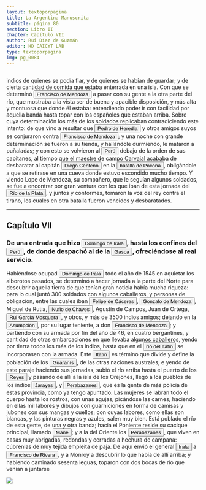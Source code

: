 ```yaml
---
layout: textoporpagina
title: La Argentina Manuscrita
subtitle: página 80
section: Libro II
chapter: Capítulo VII
author: Rui Díaz de Guzmán
editor: HD CAICYT LAB
type: textoporpagina
img: pg_0084
---
```


<div class="row">
    <div class="column">
<p>indios de quienes se podía fiar, y de quienes se habían de guardar; y de cierta cantidad de comida que estaba enterrada en una isla. Con que se determinó <button class="balloon" data-balloon-pos="up" data-balloon-length="large" data-balloon="Don Francisco de Mendoza (n. 1515-1547), capitán de la caballería. Sus actuaciones incluyen haber mediado entre Domingo de Irala y Ruiz Galán en 1537 y 1539, participado en la represión del levantamiento de cacique guarambarense Aracaré y ser parte de la facción de Domingo de Irala contra la de Cabeza de Vaca en 1545. De hecho, sirvió como teniente de gobernador bajo su administración cuando Irala condujo una entrada al Chaco en 1547. En esta circunstancia, los partidarios de Cabeza de Vaca recusaron su nombramiento y tras haber instaurado a Diego de Abreu como gobernador, ejecutaron a Mendoza.">Francisco de Mendoza</button> a pasar con su gente a la otra parte del río, que mostraba a la vista ser de buena y apacible disposición, y más alta y montuosa que donde él estaba: entendiendo poder ir con facilidad por aquella banda hasta topar con los españoles que estaban arriba. Sobre cuya determinación los más de los soldados replicaban contradiciendo este intento: de que vino a resultar que <button class="balloon" data-balloon-pos="up" data-balloon-length="large" data-balloon="Acompaña a Diego de Rojas a Tucumán. Mata a Francisco de Mendoza, y vuelve al Perú.">Pedro de Heredia</button> y otros amigos suyos se conjuraron contra <button class="balloon" data-balloon-pos="up" data-balloon-length="large" data-balloon="Don Francisco de Mendoza (n. 1515-1547), capitán de la caballería. Sus actuaciones incluyen haber mediado entre Domingo de Irala y Ruiz Galán en 1537 y 1539, participado en la represión del levantamiento de cacique guarambarense Aracaré y ser parte de la facción de Domingo de Irala contra la de Cabeza de Vaca en 1545. De hecho, sirvió como teniente de gobernador bajo su administración cuando Irala condujo una entrada al Chaco en 1547. En esta circunstancia, los partidarios de Cabeza de Vaca recusaron su nombramiento y tras haber instaurado a Diego de Abreu como gobernador, ejecutaron a Mendoza.">Francisco de Mendoza</button>; y una noche con grande determinación se fueron a su tienda, y hallándole durmiendo, le mataron a puñaladas; y con esto se volvieron al <a href="https://recogito.pelagios.org/document/wzqxhk0h3vpikm/part/1/edit#7d7a08e7-0585-4f9f-9daa-0d863a0fc248" target="_blank"><button class="balloon" data-balloon-pos="up" data-balloon-length="large" data-balloon="Entendido como virreinato del Perú.">Perú</button></a> debajo de la orden de sus capitanes, al tiempo que el maestre de campo Carvajal acababa de desbaratar al capitán <button class="balloon" data-balloon-pos="up" data-balloon-length="large" data-balloon="Diego Centeno (Ciudad Rodrigo, 1516 - Potosí, 1549) fue un conquistador español que participó en la conquista del Perú y en las guerras civiles entre los conquistadores. A lo largo de toda su carrera se mantuvo fiel a la Corona española. Organizó en el sur del Perú la resistencia contra la rebelión de Gonzalo Pizarro, aunque fue derrotado en la sangrienta batalla de Huarina, Pocona. Se sumó luego a las tropas del Pacificador Pedro de La Gasca, y estuvo en la batalla de Jaquijahuana donde fueron derrotados los gonzalistas (1548). Como premio a su lealtad fue nombrado Gobernador del Paraguay, cargo que renunció sin haberlo asumido. Falleció poco después, posiblemente envenenado. Quedó en el recuerdo no solo por su inquebrantable lealtad a la Corona, sino por la afabilidad de su trato y la caballerosidad que demostró para con todos, en particular hacia los indios, quienes le tuvieron gran estima.">Diego Centeno</button> en la <a href="https://recogito.pelagios.org/document/wzqxhk0h3vpikm/part/1/edit#54160d51-5173-49f9-8127-f621d3861199" target="_blank"><button class="balloon" data-balloon-pos="up" data-balloon-length="large" data-balloon="Pocona. Lugar donde fue derrotado Centeno. La batalla de que habla el autor fue dada en las orillas de la famosa laguna de Titicaca, en un paraje llamado Huarina, que es el nombre por el que se le designa; y no de Pocona, que es un pueblito del departamento de Mizque, a cerca de 40 leguas de Chuquisaca. Centeno, que estaba enfermo, se hizo llevar en una hamaca, como el Mariscal de Sajonia en la batalla de Fontenoi. Pero el general de Luis XV alcanzó la victoria, y Centeno salió derrotado. Este suceso tuvo lugar el día 20 de Octubre de 1547, y el día 10 de abril del año siguiente, el que triunfó en Huarina, fue batido y ajusticiado en Saksa-huana. Pocconi, en la lengua quecchua corresponde a &quot;madurar, o estar maduro&quot;.">batalla de Pocona</button></a>, obligándole a que se retirase en una cueva donde estuvo escondido mucho tiempo. Y viendo Lope de Mendoza, su compañero, que le seguían algunos soldados, se fue a encontrar por gran ventura con los que iban de esta jornada del <a href="https://recogito.pelagios.org/document/wzqxhk0h3vpikm/part/1/edit#0066bc22-2610-47ea-8cb4-b433e5dbc038" target="_blank"><button class="balloon" data-balloon-pos="up" data-balloon-length="large" data-balloon="Refiere a la Provincia del Río de la Plata, un espacio creado a partir de las capitulaciones que firmó el primer adelantado Pedro de Mendoza con Carlos I en 1534.La misma limitaba al norte con los territorios otorgados a Diego de Almagro, ocupando una franja que se extendería entre el Mar del Sur y el Mar Océano Austral. La exploración y ocupación efectiva del terreno delimitarían el espacio de la provincia del Río de la Plata al sector atlántico y específicamente, al eje fluvial Paraná-Plata">Río de la Plata</button></a>, y juntos y conformes, tomaron la voz del rey contra el tirano, los cuales en otra batalla fueron vencidos y desbaratados.</p><hr><h2>Capítulo VII</h2><h3>De una entrada que hizo <button class="balloon" data-balloon-pos="up" data-balloon-length="large" data-balloon="Domingo Martínez de Irala (Vergara de la Hermandad de Guipúzcoa, Corona de Castilla, 1509 - Asunción del Paraguay, Virreinato del Perú, 3 de octubre de 1556) fue un conquistador, explorador y colonizador español que como lugarteniente de Juan de Ayolas quien lo nombrara interinamente hasta que regresara como teniente de gobernador de La Candelaria en 1537, luego lo sería de hecho, y posteriormente elegido por el pueblo según real cédula, como teniente de gobernador general de Asunción.Ocupó tres veces el cargo de gobernador interino del Río de la Plata y del Paraguay, en los períodos de 1539 a 1542, de 1544 hasta 1548 y por último desde 1549. El emperador Carlos V lo nombraría definitivamente como titular en el cargo gubernamental en el año 1555, que lo ostentaría hasta su fallecimiento.En 1543 fundó en el Chaco Boreal el Puerto de los Reyes, a orillas del río Paraguay y del pantano de los Jarayes, sobre las costas de la laguna La Gaiba. Avellaneda, Mercedes; Perusset, Macarena, &quot;Irala, el primer estratega del Plata&quot;, en Historia Paraguaya. Anuario de la Academia Paraguaya de la Historia, vol. XLVI, 2006, pp. 319-363.Lafuente Machain, Ricardo, El gobernador Domingo de Irala, Asunción, Academia Paraguaya de la Historia, 2005 [1939].">Domingo de Irala</button>, hasta los confines del <a href="https://recogito.pelagios.org/document/wzqxhk0h3vpikm/part/1/edit#6fa27060-60d4-4790-8216-a9d24723ee8b" target="_blank"><button class="balloon" data-balloon-pos="up" data-balloon-length="large" data-balloon="Entendido como virreinato del Perú.">Perú</button></a>, de donde despachó al de la <button class="balloon" data-balloon-pos="up" data-balloon-length="large" data-balloon="Pedro de la Gasca o bien Pedro Lagasca (Navarregadilla de Ávila, Corona de Castilla, agosto de 1493 – Sigüenza de Guadalajara, Corona de España, 13 de noviembre de 1567) era un sacerdote, funcionario, diplomático y militar español del siglo XVI que fue nombrado caballero de la Orden de Santiago y consejero del Tribunal del Santo Oficio. Fue designado en 1546 como presidente de la Real Audiencia de Lima con la misión de acabar con la rebelión de Gonzalo Pizarro en el Virreinato del Perú, cumpliendo cabalmente su cometido, y ha pasado a la historia con el apelativo de Pacificador. Hizo luego un ordenamiento general del territorio y culminó su brillante carrera como obispo de Palencia desde 1550 y luego de Sigüenza desde 1561 hasta su fallecimiento.">Gasca</button>, ofreciéndose al real servicio.</h3><p>Habiéndose ocupad <button class="balloon" data-balloon-pos="up" data-balloon-length="large" data-balloon="Domingo Martínez de Irala (Vergara de la Hermandad de Guipúzcoa, Corona de Castilla, 1509 - Asunción del Paraguay, Virreinato del Perú, 3 de octubre de 1556) fue un conquistador, explorador y colonizador español que como lugarteniente de Juan de Ayolas quien lo nombrara interinamente hasta que regresara como teniente de gobernador de La Candelaria en 1537, luego lo sería de hecho, y posteriormente elegido por el pueblo según real cédula, como teniente de gobernador general de Asunción.Ocupó tres veces el cargo de gobernador interino del Río de la Plata y del Paraguay, en los períodos de 1539 a 1542, de 1544 hasta 1548 y por último desde 1549. El emperador Carlos V lo nombraría definitivamente como titular en el cargo gubernamental en el año 1555, que lo ostentaría hasta su fallecimiento.En 1543 fundó en el Chaco Boreal el Puerto de los Reyes, a orillas del río Paraguay y del pantano de los Jarayes, sobre las costas de la laguna La Gaiba. Avellaneda, Mercedes; Perusset, Macarena, &quot;Irala, el primer estratega del Plata&quot;, en Historia Paraguaya. Anuario de la Academia Paraguaya de la Historia, vol. XLVI, 2006, pp. 319-363.Lafuente Machain, Ricardo, El gobernador Domingo de Irala, Asunción, Academia Paraguaya de la Historia, 2005 [1939].">Domingo de Irala</button> todo el año de 1545 en aquietar los alborotos pasados, se determinó a hacer jornada a la parte del Norte para descubrir aquella tierra de que tenían gran noticia había mucha riqueza: para lo cual juntó 300 soldados con algunos caballeros, y personas de obligación, entre las cuales iban <button class="balloon" data-balloon-pos="up" data-balloon-length="large" data-balloon="Felipe de Cáceres (n. Madrid, ca. 1538) fueun conquistador, explorador y colonizador español.Se desempeñó como gobernador interino del Ríode la Plata y del Paraguay, con sede en Asunción,entre el 11 de diciembre de 1568 hasta el 14 dejulio de 1572.">Felipe de Cáceres</button>, <button class="balloon" data-balloon-pos="up" data-balloon-length="large" data-balloon="Gonzalo de Mendoza nace en Baeza entre 1511-1515. Muere el 21 de julio de 1558. Parte para el Nuevo Mundo desde el puerto de Sanlúcar de Barrameda en 1535, en la nao capitana La Magdalena, con Pedro de Mendoza, Adelantado del Río de la Plata. Co-fundador de la ciudad de Asunción, en Paraguay, en 1537. Participó como elector en la creación de su cabildo y regimiento, a la vieja usanza de los de las ciudades de Castilla. Participó, entre muchas, en la expedición que, en 1547, partiendo de Asunción para la Sierra de la Plata de los Mayas, abrió el camino hasta el Perú. Fue Gobernador del Río de la Plata tras la muerte de Domingo de Irala, en 1556.">Gonzalo de Mendoza</button>, Miguel de Rutia, <button class="balloon" data-balloon-pos="up" data-balloon-length="large" data-balloon="Ñuflo de Chaves o menos conocido como Nufrio de Chávez (Cáceres de la Extremadura leonesa, Corona de España, 1518 – aldea Mitimi de la laguna de los Xarayes, gobernación de Santa Cruz de la Sierra del Virreinato del Perú, 3 de octubre de 1568) era un explorador y conquistador español, conocido por sus exploraciones del actual territorio del Paraguay y la zona suroriental de la actual Bolivia y por haber fundado la ciudad de Santa Cruz de la Sierra en 1561. Fue el continuador de la política colonizadora de Domingo Martínez de Irala.Su actividad permitió extender la colonización por esas regiones. Fue el primer hombre que atravesó el continente, partiendo del Atlántico al Pacífico, para lograr la conquista del centro de América meridional. Su temprana muerte no supuso la interrupción de la actividad conquistadora de todo el territorio que hoy conforma esa extensa comarca, porque su legado quedó en las gentes de la vieja ciudad, quienes extendieron su cultura por todo lo que hoy se conoce como el Oriente Boliviano.">Nuflo de Chaves</button>, Agustín de Campos, Juan de Ortega, <button class="balloon" data-balloon-pos="up" data-balloon-length="large" data-balloon="Navegante y colonizador español nacido en 1501. Viajó en compañía de Sebastián Caboto. Recorrió el territorio del Paraguay y los términos vecinos y se hizo de grandes riquezas.  Descubrió un gran rio al que llamó Rio de Plata, nombre con que se conoce actualmente y pensó que era el paso para llegar al Gran Mar que estaba al otro lado del extenso territorio: el Oceano Pacífico.">Rui García Mosquera</button>, y otros, y más de 3500 indios amigos; dejando en la <a href="https://recogito.pelagios.org/document/wzqxhk0h3vpikm/part/1/edit#82c53700-12aa-46bf-acfd-746496c3f45f" target="_blank"><button class="balloon" data-balloon-pos="up" data-balloon-length="large" data-balloon="Asunción del Paraguay.">Asumpción</button></a>, por su lugar teniente, a don <button class="balloon" data-balloon-pos="up" data-balloon-length="large" data-balloon="Don Francisco de Mendoza (n. 1515-1547), capitán de la caballería. Sus actuaciones incluyen haber mediado entre Domingo de Irala y Ruiz Galán en 1537 y 1539, participado en la represión del levantamiento de cacique guarambarense Aracaré y ser parte de la facción de Domingo de Irala contra la de Cabeza de Vaca en 1545. De hecho, sirvió como teniente de gobernador bajo su administración cuando Irala condujo una entrada al Chaco en 1547. En esta circunstancia, los partidarios de Cabeza de Vaca recusaron su nombramiento y tras haber instaurado a Diego de Abreu como gobernador, ejecutaron a Mendoza.">Francisco de Mendoza</button>; y partiendo con su armada por fin del año de 46, en cuatro bergantines, y cantidad de otras embarcaciones en que llevaba algunos caballeros, yendo por tierra todos los más de los indios, hasta que en el <a href="https://recogito.pelagios.org/document/wzqxhk0h3vpikm/part/1/edit#70e7dab8-a8de-4d98-8a01-a4e73d452824" target="_blank"><button class="balloon" data-balloon-pos="up" data-balloon-length="large" data-balloon="Itatin. Río que divide los Guaranís de las demás naciones australes. Este río se forma en la cordillera de Amambay, y se pierde en el río Paraguay, al norte del Pan de Azúcar. Azara en sus mapas le da el nombre de Río Blanco, que no corresponde a la palabra guaraní, cuya significación es más bien campo pedregoso. Pero el río ha tomado el nombre del país a que pertenece. Por lo que dice el autor, este río demarcaba el territorio de los Guaranís al norte, y los separaba de los Xarayes u Orejones, cuyo origen era distinto. Esta indicación nos parece exacta, aunque nos falten datos positivos para confirmarla.">río del Itatin</button></a> se incorporasen con la armada. Este <a href="https://recogito.pelagios.org/document/wzqxhk0h3vpikm/part/1/edit#2bc00f4c-1981-4de5-ac8a-aaddb87a3946" target="_blank"><button class="balloon" data-balloon-pos="up" data-balloon-length="large" data-balloon="Itatin. Río que divide los Guaranís de las demás naciones australes. Este río se forma en la cordillera de Amambay, y se pierde en el río Paraguay, al norte del Pan de Azúcar. Azara en sus mapas le da el nombre de Río Blanco, que no corresponde a la palabra guaraní, cuya significación es más bien campo pedregoso. Pero el río ha tomado el nombre del país a que pertenece. Por lo que dice el autor, este río demarcaba el territorio de los Guaranís al norte, y los separaba de los Xarayes u Orejones, cuyo origen era distinto. Esta indicación nos parece exacta, aunque nos falten datos positivos para confirmarla.">Itatin</button></a> es término que divide y define la población de los <button class="balloon" data-balloon-pos="up" data-balloon-length="large" data-balloon="Véase Guaraníes">Guaranís</button>, de las otras naciones australes; e yendo de este paraje haciendo sus jornadas, subió el río arriba hasta el puerto de los <button class="balloon" data-balloon-pos="up" data-balloon-length="large" data-balloon="Este fue un puerto establecido Paraguay arriba en plena laguna de los Xarayes (Gran Pantanal) sobre la entrada del río Cuiabá.">Reyes</button> y pasando de allí a la isla de los Orejones, llegó a los pueblos de los indios <button class="balloon" data-balloon-pos="up" data-balloon-length="large" data-balloon="Xarayes, o Jarayes. Indios del Perú, a 60 leguas arriba de la isla de los Orejones. Gente muy dócil, poblada sobre el río Paraguay; se divide en Perabazanes y Maneses; algunos de sus pueblos tienen hasta 60000 fuegos. Las mujeres son blancas, se labran el cuerpo y el rostro con agujas, y lo pintan con colores negros y azules. Gente muy fiel. Chaves es encargado de fundar un pueblo en su territorio, que dista 300 leguas de la Asumpción, siendo uno de los mejores de aquel país. Tiene un puerto llamado de los Perabazanes. Al norte de la isla de los Orejones o del Paraíso, pretendieron los españoles que existía una gran laguna, en cuyo centro se hallaba un imperio poderoso. Estas ideas eran muy comunes en aquel tiempo: donde no alcanzaba la vista, obraba la imaginación, y lo primero que le ocurría era poblar de naciones opulentas los parajes inaccesibles. El Dorado y los Césares no tuvieron más fundamento que estos juegos de una fantasía acalorada. Sin embargo no deben ponerse en esta categoría a los Xarayes, que aunque distantes de la civilización que le atribuyeron los españoles (porque no es probable que formasen una excepción singular al estado general de cultura de los pueblos vecinos) pueden haber llenado un vacío considerable que quedaba entre los indios del Perú y los del Paraguay. Lo que parece fabuloso es la isla de los Xarayes, siendo opinión muy válida en el día, que ninguna isla habitable se halla en la laguna, o más bien en los bañados de este nombre. La voz Xarayes es una corrupción de çaraibe, que en el idioma guaraní quiere decir &quot;juegan junto&quot;; de çaraí, juego, y béjuntamente.">Jarayes</button>, y <button class="balloon" data-balloon-pos="up" data-balloon-length="large" data-balloon="Perabazanes. Indios Xarayes, del lado de Xerez. Indios del Perú: gente de más policía. Las mujeres se labran el cuerpo y el rostro con agujas; son blancas, y las pinturas que se hacen son negras y azules. Viven en casas muy abrigadas, redondas y cerradas a modo de campanas. Algunos de sus pueblos tienen hasta 60000 casas. El origen que se atribuye a estos indios parece justificado por el uso de picarse el cuerpo, ignorado por los Guaranís, que solo acostumbran pintarse superficialmente. La inmediación en que estaba la parte septentrional del territorio del Paraguay a las fronteras del Perú, puede haber facilitado la emigración de estos pueblos, que la férvida imaginación de los conquistadores transformó después en descendientes de los Incas. Esta indicación está de acuerdo con los límites que el autor de esta historia asigna a la nación guaraní. No deja de ser singular la correspondencia de la forma de sus habitaciones con las de los indios del Paria, de que habla Vespucio en la relación de su primer viaje: &quot;Las habitaciones son comunes a todos, dice este, célebre viajero, y las casas construidas a manera de campanas&quot;. El nombre de Perabazanes, que dieron los Guaranís al país ha bitado por estos indios, indica la dificultad de comunicar con ellos: porque pê, es torcido, rá, señal, baafirmación, ça, ver: esto es &quot;asoman los rastros extraviados&quot;.">Perabazanes</button>, que es la gente de más policía de estas provincia, como ya tengo apuntado. Las mujeres se labran todo el cuerpo hasta los rostros, con unas agujas, picándose las carnes, haciendo en ellas mil labores y dibujos con guarniciones en forma de camisas y jubones con sus mangas y cuellos; con cuyas labores, como ellas son blancas, y las pinturas negras y azules, salen muy bien. Está poblado el río de esta gente, de una y otra banda; hacia el Poniente reside su cacique principal, llamado <button class="balloon" data-balloon-pos="up" data-balloon-length="large" data-balloon="Manés. En la lengua de los Xarayes, quiere decir Señor. Nombre que los Portugueses dan a su cacique. Nombre de un cacique de los Xarayes. El sentido que da el autor a este nombre no corresponde al que tiene en el idioma guaraní, en que mané es&quot;flojo&quot;. Pero es probable que los Xarayes hablasen otro idioma, por ser un pueblo intermedio entre los Guaranís y los Peruanos.">Mané</button>; y a la del Oriente los <button class="balloon" data-balloon-pos="up" data-balloon-length="large" data-balloon="Perabazanes. Indios Xarayes, del lado de Xerez. Indios del Perú: gente de más policía. Las mujeres se labran el cuerpo y el rostro con agujas; son blancas, y las pinturas que se hacen son negras y azules. Viven en casas muy abrigadas, redondas y cerradas a modo de campanas. Algunos de sus pueblos tienen hasta 60000 casas. El origen que se atribuye a estos indios parece justificado por el uso de picarse el cuerpo, ignorado por los Guaranís, que solo acostumbran pintarse superficialmente. La inmediación en que estaba la parte septentrional del territorio del Paraguay a las fronteras del Perú, puede haber facilitado la emigración de estos pueblos, que la férvida imaginación de los conquistadores transformó después en descendientes de los Incas. Esta indicación está de acuerdo con los límites que el autor de esta historia asigna a la nación guaraní. No deja de ser singular la correspondencia de la forma de sus habitaciones con las de los indios del Paria, de que habla Vespucio en la relación de su primer viaje: &quot;Las habitaciones son comunes a todos, dice este, célebre viajero, y las casas construidas a manera de campanas&quot;. El nombre de Perabazanes, que dieron los Guaranís al país ha bitado por estos indios, indica la dificultad de comunicar con ellos: porque pê, es torcido, rá, señal, baafirmación, ça, ver: esto es &quot;asoman los rastros extraviados&quot;.">Perabazanes</button>, que viven en casas muy abrigadas, redondas y cerradas a hechura de campana: cúbrenlas de muy tejida empleita de paja. De aquí envió el general <button class="balloon" data-balloon-pos="up" data-balloon-length="large" data-balloon="Domingo Martínez de Irala (Vergara de la Hermandad de Guipúzcoa, Corona de Castilla, 1509 - Asunción del Paraguay, Virreinato del Perú, 3 de octubre de 1556) fue un conquistador, explorador y colonizador español que como lugarteniente de Juan de Ayolas quien lo nombrara interinamente hasta que regresara como teniente de gobernador de La Candelaria en 1537, luego lo sería de hecho, y posteriormente elegido por el pueblo según real cédula, como teniente de gobernador general de Asunción.Ocupó tres veces el cargo de gobernador interino del Río de la Plata y del Paraguay, en los períodos de 1539 a 1542, de 1544 hasta 1548 y por último desde 1549. El emperador Carlos V lo nombraría definitivamente como titular en el cargo gubernamental en el año 1555, que lo ostentaría hasta su fallecimiento.En 1543 fundó en el Chaco Boreal el Puerto de los Reyes, a orillas del río Paraguay y del pantano de los Jarayes, sobre las costas de la laguna La Gaiba. Avellaneda, Mercedes; Perusset, Macarena, &quot;Irala, el primer estratega del Plata&quot;, en Historia Paraguaya. Anuario de la Academia Paraguaya de la Historia, vol. XLVI, 2006, pp. 319-363.Lafuente Machain, Ricardo, El gobernador Domingo de Irala, Asunción, Academia Paraguaya de la Historia, 2005 [1939].">Irala</button> a <button class="balloon" data-balloon-pos="up" data-balloon-length="large" data-balloon="Rivera (Francisco). Va a descubrir el Marañón: pelea con los Timbús; vuelve a dar cuenta de su expedición.">Francisco de Rivera</button>, y a Monroy a descubrir lo que había de allí arriba; y habiendo caminado sesenta leguas, toparon con dos bocas de río que venían a juntarse </p></div>

<div class="column">
<a href="{{site.baseurl}}/assets/img/argentina_manuscrita/{{page.img}}.jpg"><img src="{{site.baseurl}}/assets/img/argentina_manuscrita/{{page.img}}.jpg"></a>
</div>
</div>